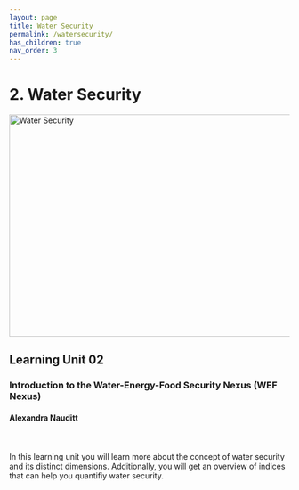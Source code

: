 ```yaml
---
layout: page
title: Water Security
permalink: /watersecurity/
has_children: true
nav_order: 3
---
```

# **2. Water Security**

<img src="/wef-nexus-online-course/assets/water-dimensions.png"
     alt="Water Security"
     width="619"
     height="399">

## Learning Unit 02
### Introduction to the Water-Energy-Food Security Nexus (WEF Nexus)
#### Alexandra Nauditt 
<br/> <br/>
In this learning unit you will learn more about the concept of water security and its distinct 
dimensions. Additionally, you will get an overview of indices that can help you  quantifiy water security.